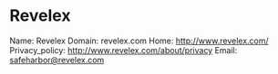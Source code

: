 
# Revelex

Name: Revelex
Domain: revelex.com
Home: http://www.revelex.com/
Privacy_policy: http://www.revelex.com/about/privacy
Email: safeharbor@revelex.com
